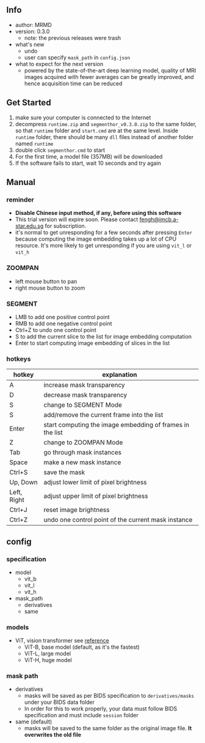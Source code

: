 ## Info
- author: MRMD
- version: 0.3.0
    - note: the previous releases were trash
- what's new
    - undo
    - user can specify `mask_path` in `config.json`
- what to expect for the next version
    - powered by the state-of-the-art deep learning model, quality of MRI images acquired with fewer averages can be greatly improved, and hence acquisition time can be reduced

## Get Started
1. make sure your computer is connected to the Internet
2. decompress `runtime.zip` and `segmenthor_v0.3.0.zip` to the same folder, so that `runtime` folder and `start.cmd` are at the same level. Inside `runtime` folder, there should be many `dll` files instead of another folder named `runtime`
3. double click `segmenthor.cmd` to start
4. For the first time, a model file (357MB) will be downloaded
5. If the software fails to start, wait 10 seconds and try again

## Manual
### reminder
- **Disable Chinese input method, if any, before using this software**
- This trial version will expire soon. Please contact fengh@imcb.a-star.edu.sg for subscription.
- it's normal to get unresponding for a few seconds after pressing `Enter` because computing the image embedding takes up a lot of CPU resource. It's more likely to get unresponding if you are using `vit_l` or `vit_h`

### ZOOMPAN
- left mouse button to pan
- right mouse button to zoom

### SEGMENT
- LMB to add one positive control point
- RMB to add one negative control point
- Ctrl+Z to undo one control point
- S to add the current slice to the list for image embedding computation
- Enter to start computing image embedding of slices in the list

### hotkeys
| hotkey      | explanation                                               |
| ----------- | --------------------------------------------------------- |
| A           | increase mask transparency                                |
| D           | decrease mask transparency                                |
| S           | change to SEGMENT Mode                                    |
| S           | add/remove the current frame into the list                |
| Enter       | start computing the image embedding of frames in the list |
| Z           | change to ZOOMPAN Mode                                    |
| Tab         | go through mask instances                                 |
| Space       | make a new mask instance                                  |
| Ctrl+S      | save the mask                                             |
| Up, Down    | adjust lower limit of pixel brightness                    |
| Left, Right | adjust upper limit of pixel brightness                    |
| Ctrl+J      | reset image brightness                                    |
| Ctrl+Z      | undo one control point of the current mask instance       |

## config
### specification
- model
    - vit_b
    - vit_l
    - vit_h
- mask_path
    - derivatives
    - same

### models
- ViT, vision transformer see [reference](http://arxiv.org/abs/2010.11929)
    - ViT-B, base model (default, as it's the fastest)
    - ViT-L, large model
    - ViT-H, huge model

### mask path
- derivatives
    - masks will be saved as per BIDS specification to `derivatives/masks` under your BIDS data folder
    - In order for this to work properly, your data must follow BIDS specification and must include `session` folder
- same (default)
    - masks will be saved to the same folder as the original image file. **It overwrites the old file**
